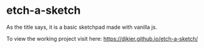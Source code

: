 # etch-a-sketch
As the title says, it is a basic sketchpad made with vanilla js.

To view the working project visit here: https://djkier.github.io/etch-a-sketch/
